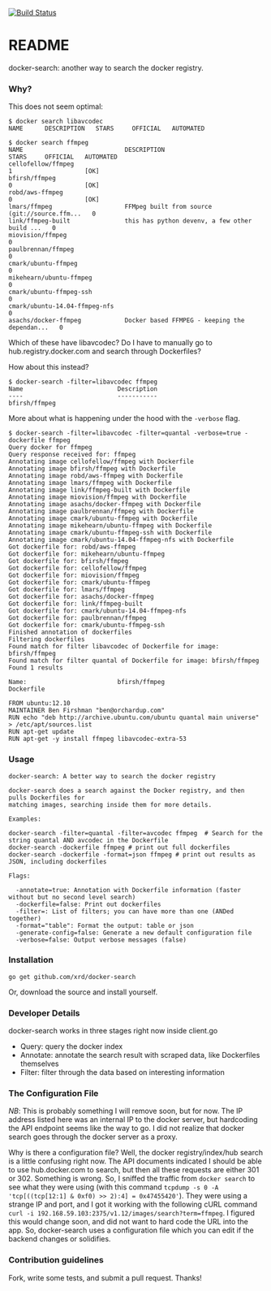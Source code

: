 [![Build Status](https://drone.io/github.com/xrd/docker-search/status.png)](https://drone.io/github.com/xrd/docker-search/latest)

# README #

docker-search: another way to search the docker registry.

### Why? 

This does not seem optimal:

    $ docker search libavcodec
    NAME      DESCRIPTION   STARS     OFFICIAL   AUTOMATED
    
    $ docker search ffmpeg
    NAME                            DESCRIPTION                                     STARS     OFFICIAL   AUTOMATED
    cellofellow/ffmpeg                                                              1                    [OK]
    bfirsh/ffmpeg                                                                   0                    [OK]
    robd/aws-ffmpeg                                                                 0                    [OK]
    lmars/ffmpeg                    FFMpeg built from source (git://source.ffm...   0                    
    link/ffmpeg-built               this has python devenv, a few other build ...   0                    
    miovision/ffmpeg                                                                0                    
    paulbrennan/ffmpeg                                                              0                    
    cmark/ubuntu-ffmpeg                                                             0                    
    mikehearn/ubuntu-ffmpeg                                                         0                    
    cmark/ubuntu-ffmpeg-ssh                                                         0                    
    cmark/ubuntu-14.04-ffmpeg-nfs                                                   0                    
    asachs/docker-ffmpeg            Docker based FFMPEG - keeping the dependan...   0                    

Which of these have libavcodec? Do I have to manually go to hub.registry.docker.com and search through Dockerfiles?

How about this instead?

    $ docker-search -filter=libavcodec ffmpeg
    Name                          Description                   
    ----                          -----------                   
    bfirsh/ffmpeg 

More about what is happening under the hood with the `-verbose` flag.

    $ docker-search -filter=libavcodec -filter=quantal -verbose=true -dockerfile ffmpeg 
    Query docker for ffmpeg
    Query response received for: ffmpeg
    Annotating image cellofellow/ffmpeg with Dockerfile
    Annotating image bfirsh/ffmpeg with Dockerfile
    Annotating image robd/aws-ffmpeg with Dockerfile
    Annotating image lmars/ffmpeg with Dockerfile
    Annotating image link/ffmpeg-built with Dockerfile
    Annotating image miovision/ffmpeg with Dockerfile
    Annotating image asachs/docker-ffmpeg with Dockerfile
    Annotating image paulbrennan/ffmpeg with Dockerfile
    Annotating image cmark/ubuntu-ffmpeg with Dockerfile
    Annotating image mikehearn/ubuntu-ffmpeg with Dockerfile
    Annotating image cmark/ubuntu-ffmpeg-ssh with Dockerfile
    Annotating image cmark/ubuntu-14.04-ffmpeg-nfs with Dockerfile
    Got dockerfile for: robd/aws-ffmpeg
    Got dockerfile for: mikehearn/ubuntu-ffmpeg
    Got dockerfile for: bfirsh/ffmpeg
    Got dockerfile for: cellofellow/ffmpeg
    Got dockerfile for: miovision/ffmpeg
    Got dockerfile for: cmark/ubuntu-ffmpeg
    Got dockerfile for: lmars/ffmpeg
    Got dockerfile for: asachs/docker-ffmpeg
    Got dockerfile for: link/ffmpeg-built
    Got dockerfile for: cmark/ubuntu-14.04-ffmpeg-nfs
    Got dockerfile for: paulbrennan/ffmpeg
    Got dockerfile for: cmark/ubuntu-ffmpeg-ssh
    Finished annotation of dockerfiles
    Filtering dockerfiles
    Found match for filter libavcodec of Dockerfile for image: bfirsh/ffmpeg
    Found match for filter quantal of Dockerfile for image: bfirsh/ffmpeg
    Found 1 results
    
    Name:                         bfirsh/ffmpeg                 
    Dockerfile
    
    FROM ubuntu:12.10
    MAINTAINER Ben Firshman "ben@orchardup.com"
    RUN echo "deb http://archive.ubuntu.com/ubuntu quantal main universe" > /etc/apt/sources.list
    RUN apt-get update
    RUN apt-get -y install ffmpeg libavcodec-extra-53

### Usage

    docker-search: A better way to search the docker registry
    
    docker-search does a search against the Docker registry, and then pulls Dockerfiles for 
    matching images, searching inside them for more details.

    Examples:
    
    docker-search -filter=quantal -filter=avcodec ffmpeg  # Search for the string quantal AND avcodec in the Dockerfile
    docker-search -dockerfile ffmpeg # print out full dockerfiles
    docker-search -dockerfile -format=json ffmpeg # print out results as JSON, including dockerfiles 
    
    Flags:
    
      -annotate=true: Annotation with Dockerfile information (faster without but no second level search)
      -dockerfile=false: Print out dockerfiles
      -filter=: List of filters; you can have more than one (ANDed together)
      -format="table": Format the output: table or json
      -generate-config=false: Generate a new default configuration file
      -verbose=false: Output verbose messages (false)

### Installation

    go get github.com/xrd/docker-search

Or, download the source and install yourself.

### Developer Details ###

docker-search works in three stages right now inside client.go

* Query: query the docker index
* Annotate: annotate the search result with scraped data, like Dockerfiles themselves
* Filter: filter through the data based on interesting information



### The Configuration File ###

*NB*: This is probably something I will remove soon, but for now. The IP address listed here was an internal 
IP to the docker server, but hardcoding the API endpoint seems like the way to go. I did not realize that docker
search goes through the docker server as a proxy.

Why is there a configuration file? Well, the docker registry/index/hub search is a little confusing right now. 
The API documents indicated I should be able to use hub.docker.com to search, but then all these requests are either
301 or 302. Something is wrong. So, I sniffed the traffic from `docker search` to see what they were using (with this command `tcpdump -s 0 -A 'tcp[((tcp[12:1] & 0xf0) >> 2):4] = 0x47455420'`). They were using a strange IP and port, and I got it working with the following cURL command `curl -i 192.168.59.103:2375/v1.12/images/search?term=ffmpeg`. I figured this would change soon, and did not want to hard code the URL into the app. So, docker-search uses a configuration file which you can edit if the backend changes or solidifies.

### Contribution guidelines ###

Fork, write some tests, and submit a pull request. Thanks!

